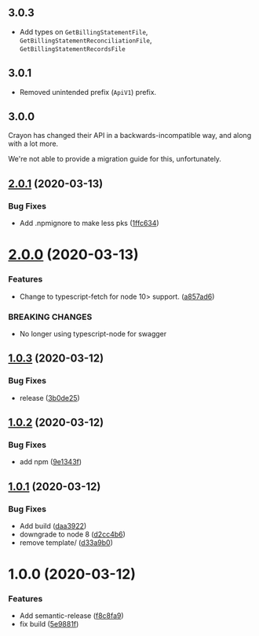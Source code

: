 ## 3.0.3

- Add types on `GetBillingStatementFile`, `GetBillingStatementReconciliationFile`, `GetBillingStatementRecordsFile`

## 3.0.1

- Removed unintended prefix (`ApiV1`) prefix.

## 3.0.0

Crayon has changed their API in a backwards-incompatible way, and along with a lot more.

We're not able to provide a migration guide for this, unfortunately.

## [2.0.1](https://github.com/bjerkio/crayon-api-js/compare/v2.0.0...v2.0.1) (2020-03-13)

### Bug Fixes

- Add .npmignore to make less pks ([1ffc634](https://github.com/bjerkio/crayon-api-js/commit/1ffc63444c9944dc744e79bf8244f97ac527d591))

# [2.0.0](https://github.com/bjerkio/crayon-api-js/compare/v1.0.3...v2.0.0) (2020-03-13)

### Features

- Change to typescript-fetch for node 10> support. ([a857ad6](https://github.com/bjerkio/crayon-api-js/commit/a857ad602cc1229ce86d4635a66eddf0e4cbe567))

### BREAKING CHANGES

- No longer using typescript-node for swagger

## [1.0.3](https://github.com/bjerkio/crayon-api-js/compare/v1.0.2...v1.0.3) (2020-03-12)

### Bug Fixes

- release ([3b0de25](https://github.com/bjerkio/crayon-api-js/commit/3b0de2530edd78a680b170d32e27fc894610a017))

## [1.0.2](https://github.com/bjerkio/crayon-api-js/compare/v1.0.1...v1.0.2) (2020-03-12)

### Bug Fixes

- add npm ([9e1343f](https://github.com/bjerkio/crayon-api-js/commit/9e1343fa3cf1f9ed67230732e1e1aeade29ded57))

## [1.0.1](https://github.com/bjerkio/crayon-api-js/compare/v1.0.0...v1.0.1) (2020-03-12)

### Bug Fixes

- Add build ([daa3922](https://github.com/bjerkio/crayon-api-js/commit/daa3922959b0c454b19da69db861f01f7f91ca15))
- downgrade to node 8 ([d2cc4b6](https://github.com/bjerkio/crayon-api-js/commit/d2cc4b6a93970719478ee0fc9c37dd0ca86bd8aa))
- remove template/ ([d33a9b0](https://github.com/bjerkio/crayon-api-js/commit/d33a9b0289a9f83d20087023ff241d38fd0ebf71))

# 1.0.0 (2020-03-12)

### Features

- Add semantic-release ([f8c8fa9](https://github.com/bjerkio/crayon-api-js/commit/f8c8fa9dd0dd8b74773491bce7a32d329ac3cb51))
- fix build ([5e9881f](https://github.com/bjerkio/crayon-api-js/commit/5e9881f071209767e6958d2caa89a327385636ee))
